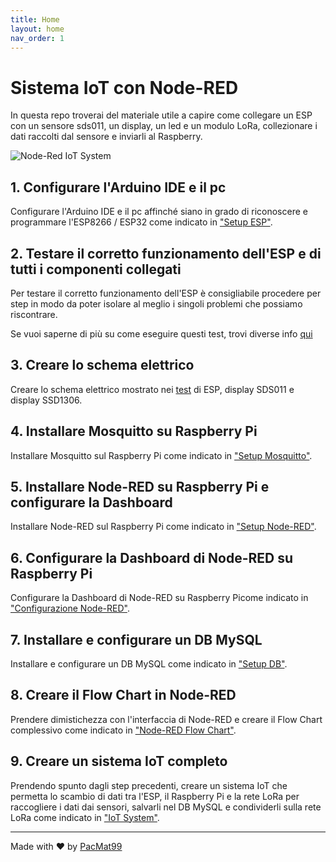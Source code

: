 ```yaml
---
title: Home
layout: home
nav_order: 1
---
```


# Sistema IoT con Node-RED

In questa repo troverai del materiale utile a capire come collegare un ESP con un sensore sds011, un display, un led e un modulo LoRa, collezionare i dati raccolti dal sensore e inviarli al Raspberry.

![Node-Red IoT System](../../images/wiring_diagrams/iot_system.png)

## 1. Configurare l'Arduino IDE e il pc

Configurare l'Arduino IDE e il pc affinché siano in grado di riconoscere e programmare l'ESP8266 / ESP32 come indicato in ["Setup ESP"](./esp_setup.html).

## 2. Testare il corretto funzionamento dell'ESP e di tutti i componenti collegati

Per testare il corretto funzionamento dell'ESP è consigliabile procedere per step in modo da poter isolare al meglio i singoli problemi che possiamo riscontrare.

Se vuoi saperne di più su come eseguire questi test, trovi diverse info [qui](./tests/esp_tests.html)

## 3. Creare lo schema elettrico

Creare lo schema elettrico mostrato nei [test](./tests/esp_tests.html) di ESP, display SDS011 e display SSD1306.

## 4. Installare Mosquitto su Raspberry Pi

Installare Mosquitto sul Raspberry Pi come indicato in ["Setup Mosquitto"](./mosquitto_setup.html).

## 5. Installare Node-RED su Raspberry Pi e configurare la Dashboard

Installare Node-RED sul Raspberry Pi come indicato in ["Setup Node-RED"](./nodered_setup.html).

## 6. Configurare la Dashboard di Node-RED su Raspberry Pi

Configurare la Dashboard di Node-RED su Raspberry Picome indicato in ["Configurazione Node-RED"](./nodered_config.html).

## 7. Installare e configurare un DB MySQL

Installare e configurare un DB MySQL come indicato in ["Setup DB"](./db_setup.html).

## 8. Creare il Flow Chart in Node-RED

Prendere dimistichezza con l'interfaccia di Node-RED e creare il Flow Chart complessivo come indicato in ["Node-RED Flow Chart"](./nodered_flow_chart.html).

## 9. Creare un sistema IoT completo

Prendendo spunto dagli step precedenti, creare un sistema IoT che permetta lo scambio di dati tra l'ESP, il Raspberry Pi e la rete LoRa per raccogliere i dati dai sensori, salvarli nel DB MySQL e condividerli sulla rete LoRa come indicato in ["IoT System"](./iot_system.html).

----

Made with &hearts; by [PacMat99](https://github.com/PacMat99)